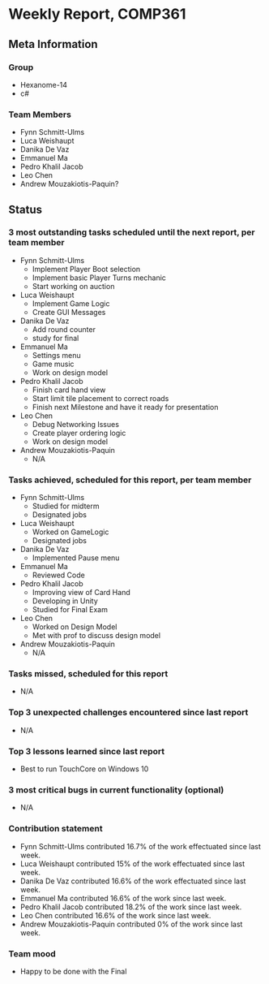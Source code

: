 # Weekly Report, COMP361

## Meta Information

### Group

 * Hexanome-14
 * c#
### Team Members

 * Fynn Schmitt-Ulms
 * Luca Weishaupt
 * Danika De Vaz
 * Emmanuel Ma
 * Pedro Khalil Jacob
 * Leo Chen
 * Andrew Mouzakiotis-Paquin?

## Status

### 3 most outstanding tasks scheduled until the next report, per team member
 * Fynn Schmitt-Ulms
   * Implement Player Boot selection
   * Implement basic Player Turns mechanic
   * Start working on auction
 * Luca Weishaupt
   * Implement Game Logic
   * Create GUI Messages
 * Danika De Vaz
   * Add round counter 
   * study for final
 * Emmanuel Ma 
   * Settings menu
   * Game music
   * Work on design model
 * Pedro Khalil Jacob
   * Finish card hand view
   * Start limit tile placement to correct roads
   * Finish next Milestone and have it ready for presentation
 * Leo Chen
   * Debug Networking Issues
   * Create player ordering logic
   * Work on design model
 * Andrew Mouzakiotis-Paquin
   * N/A

### Tasks achieved, scheduled for this report, per team member

 * Fynn Schmitt-Ulms
   * Studied for midterm
   * Designated jobs
 * Luca Weishaupt
   * Worked on GameLogic
   * Designated jobs
 * Danika De Vaz
   * Implemented Pause menu 
 * Emmanuel Ma 
   * Reviewed Code
 * Pedro Khalil Jacob
   * Improving view of Card Hand
   * Developing in Unity
   * Studied for Final Exam
 * Leo Chen
   * Worked on Design Model
   * Met with prof to discuss design model
 * Andrew Mouzakiotis-Paquin
   * N/A

### Tasks missed, scheduled for this report

 * N/A

### Top 3 unexpected challenges encountered since last report

 * N/A

### Top 3 lessons learned since last report

 * Best to run TouchCore on Windows 10

### 3 most critical bugs in current functionality (optional)

 * N/A

### Contribution statement

 * Fynn Schmitt-Ulms contributed 16.7% of the work effectuated since last week.
 * Luca Weishaupt contributed 15% of the work effectuated since last week.
 * Danika De Vaz contributed 16.6% of the work effectuated since last week.
 * Emmanuel Ma contributed 16.6% of the work since last week.
 * Pedro Khalil Jacob contributed 18.2% of the work since last week.
 * Leo Chen contributed 16.6% of the work since last week.
 * Andrew Mouzakiotis-Paquin contributed 0% of the work since last week.

### Team mood

 * Happy to be done with the Final 
